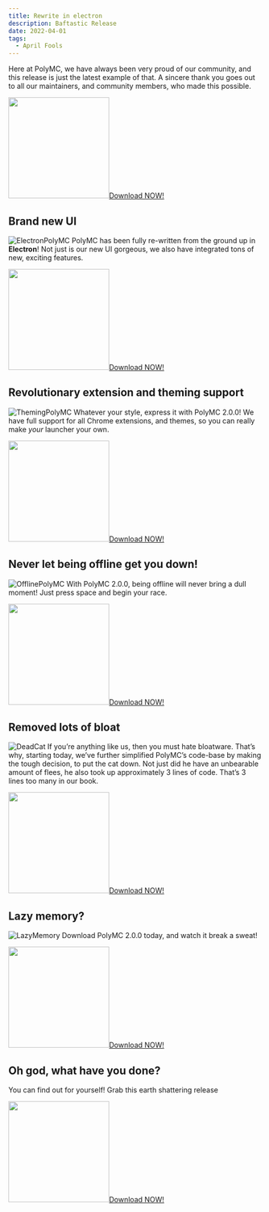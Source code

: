 ```yaml
---
title: Rewrite in electron
description: Baftastic Release
date: 2022-04-01
tags:
  - April Fools
---
```

 
<p><audio src="/img/af/vineboom.mp3" autoplay></audio></p>

Here at PolyMC, we have always been very proud of our community, and this release is just the latest example of that. A sincere thank you goes out to all our maintainers, and community members, who made this possible.

<img width="200px" src="/img/af/arrow.png"><a class="button" href="/download/2/">Download NOW!</a></img>

## Brand new UI

![ElectronPolyMC](/img/af/polymc-2.png)
PolyMC has been fully re-written from the ground up in **Electron**! Not just is our new UI gorgeous, we also have integrated tons of new, exciting features.

<img width="200px" src="/img/af/arrow.png"><a class="button" href="/download/2/">Download NOW!</a></img>

## Revolutionary extension and theming support

![ThemingPolyMC](/img/af/polymc-themes.png)
Whatever your style, express it with PolyMC 2.0.0! We have full support for all Chrome extensions, and themes, so you can really make *your* launcher your own.

<img width="200px" src="/img/af/arrow.png"><a class="button" href="/download/2/">Download NOW!</a></img>

## Never let being offline get you down!

![OfflinePolyMC](/img/af/polymc-offline.png)
With PolyMC 2.0.0, being offline will never bring a dull moment! Just press space and begin your race.

<img width="200px" src="/img/af/arrow.png"><a class="button" href="/download/2/">Download NOW!</a></img>

## Removed lots of bloat

![DeadCat](/img/af/dead-cat.png)
If you’re anything like us, then you must hate bloatware. That’s why, starting today, we’ve further simplified PolyMC’s code-base by making the tough decision, to put the cat down. Not just did he have an unbearable amount of flees, he also took up approximately 3 lines of code. That’s 3 lines too many in our book.

<img width="200px" src="/img/af/arrow.png"><a class="button" href="/download/2/">Download NOW!</a></img>

## Lazy memory?

![LazyMemory](/img/af/work-out.png)
Download PolyMC 2.0.0 today, and watch it break a sweat!

<img width="200px" src="/img/af/arrow.png"><a class="button" href="/download/2/">Download NOW!</a></img>

## Oh god, what have you done?

You can find out for yourself! Grab this earth shattering release

<img width="200px" src="/img/af/arrow.png"><a class="button" href="/download/2/">Download NOW!</a></img>
